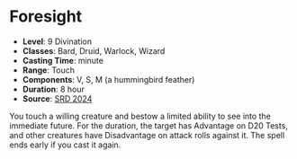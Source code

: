 # Foresight

- **Level**: 9 Divination
- **Classes**: Bard, Druid, Warlock, Wizard
- **Casting Time**: minute
- **Range**: Touch
- **Components**: V, S, M (a hummingbird feather)
- **Duration**: 8 hour
- **Source**: [SRD 2024](../../../srds/SRD_2024.pdf)

You touch a willing creature and bestow a limited ability to see into the immediate future. For the duration, the target has Advantage on D20 Tests, and other creatures have Disadvantage on attack rolls against it. The spell ends early if you cast it again.

